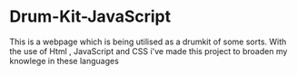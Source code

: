 # Drum-Kit-JavaScript
This is a webpage which is being utilised as a drumkit of some sorts.
With the use of Html , JavaScript and CSS i've made this project to broaden my knowlege in these languages
